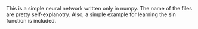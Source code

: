 This is a simple neural network written only in numpy. The name of the files are pretty self-explanotry. Also, a simple example for learning the sin function is included.
